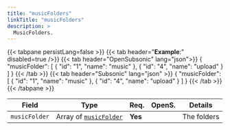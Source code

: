 ```yaml
---
title: "musicFolders"
linkTitle: "musicFolders"
description: >
  MusicFolders.
---
```


{{< tabpane persistLang=false >}}
{{< tab header="**Example**:" disabled=true />}}
{{< tab header="OpenSubsonic" lang="json">}}
{
  "musicFolder": [
    {
      "id": "1",
      "name": "music"
    },
    {
      "id": "4",
      "name": "upload"
    }
  ]
}
{{< /tab >}}
{{< tab header="Subsonic" lang="json" >}}
{
  "musicFolder": [
    {
      "id": "1",
      "name": "music"
    },
    {
      "id": "4",
      "name": "upload"
    }
  ]
}
{{< /tab >}}
{{< /tabpane >}}

| Field |  Type | Req. | OpenS. | Details |
| --- | --- | --- | --- | --- |
| `musicFolder` | Array of [`musicFolder`](../musicfolder) | **Yes** |   | The folders|
